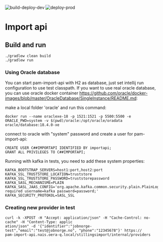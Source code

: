 ![build-deploy-dev](https://github.com/navikt/pam-import-api/workflows/build-deploy-dev/badge.svg)
![deploy-prod](https://github.com/navikt/pam-import-api/workflows/deploy-prod/badge.svg)

# Import api

## Build and run

```
./gradlew clean build
./gradlew run
```

### Using Oracle database

You can start pam-import-api with H2 as database, just set intellij run configuration to use test classpath. If you want
to use real oracle database, you can use oracle docker container https://github.com/oracle/docker-images/blob/master/OracleDatabase/SingleInstance/README.md:

make a local folder 'oracle' and run this command:

```
docker run --name oraclexe-18 -p 1521:1521 -p 5500:5500 -e ORACLE_PWD=system -v $(pwd)/oracle:/opt/oracle/oradata oracle/database:18.4.0-xe

```

connect to oracle with "system" password and create a user for pam-import-api:

```
CREATE USER C##IMPORTAPI IDENTIFIED BY importapi;
GRANT ALL PRIVILEGES TO C##IMPORTAPI;
```


Running with kafka in tests, you need to add these system properties:
```
KAFKA_BOOTSTRAP_SERVERS=host1:port,host2:port
KAFKA_SSL_TRUSTSTORE_LOCATION=truststore
KAFKA_SSL_TRUSTSTORE_PASSWORD=truststorepassword
KAFKA_SASL_MECHANISME=PLAIN
KAFKA_SASL_JAAS_CONFIG='org.apache.kafka.common.security.plain.PlainLoginModule required username=kafka password=password;'
KAFKA_SECURITY_PROTOKOL=SASL_SSL
```

### Creating new provider in test

````
curl -k -XPOST -H "Accept: application/json" -H "Cache-Control: no-cache" -H "Content-Type: applic
ation/json" -d '{"identifier":"jobnorge-test","email":"test@jobnorge.no", "phone":"12345678"}' https://
pam-import-api.nais.oera-q.local/stillingsimport/internal/providers

````
